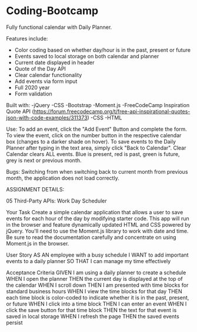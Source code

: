 # Coding-Bootcamp

Fully functional calendar with Daily Planner.

Features include:
  - Color coding based on whether day/hour is in the past, present or future
  - Events saved to local storage on both calendar and planner
  - Current date displayed in header
  - Quote of the Day API
  - Clear calendar functionality
  - Add events via form input
  - Full 2020 year
  - Form validation
  
Built with:
  -jQuery
  -CSS
  -Bootstrap
  -Moment.js
  -FreeCodeCamp Inspiration Quote API (https://forum.freecodecamp.org/t/free-api-inspirational-quotes-json-with-code-examples/311373)
  -CSS
  -HTML
  
Use: To add an event, click the "Add Event" Button and complete the form. To view the event, click on the number button in the respective calendar box (changes to a darker shade on hover). To save events to the Daily Planner after typing in the text area, simply click "Back to Calendar". Clear Calendar clears ALL events. Blue is present, red is past, green is future, grey is next or previous month.

Bugs:
Switching from when switching back to current month from previous month, the application does not load correctly.


ASSIGNMENT DETAILS:

05 Third-Party APIs: Work Day Scheduler

Your Task
Create a simple calendar application that allows a user to save events for each hour of the day by modifying starter code. This app will run in the browser and feature dynamically updated HTML and CSS powered by jQuery.
You'll need to use the Moment.js library to work with date and time. Be sure to read the documentation carefully and concentrate on using Moment.js in the browser.

User Story
AS AN employee with a busy schedule
I WANT to add important events to a daily planner
SO THAT I can manage my time effectively

Acceptance Criteria
GIVEN I am using a daily planner to create a schedule
WHEN I open the planner
THEN the current day is displayed at the top of the calendar
WHEN I scroll down
THEN I am presented with time blocks for standard business hours
WHEN I view the time blocks for that day
THEN each time block is color-coded to indicate whether it is in the past, present, or future
WHEN I click into a time block
THEN I can enter an event
WHEN I click the save button for that time block
THEN the text for that event is saved in local storage
WHEN I refresh the page
THEN the saved events persist
